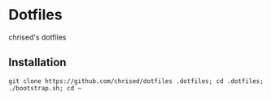 # Dotfiles

chrised's dotfiles

## Installation
    git clone https://github.com/chrised/dotfiles .dotfiles; cd .dotfiles; ./bootstrap.sh; cd ~
